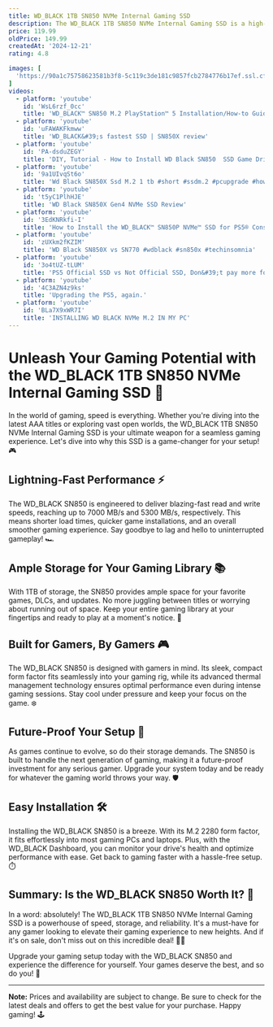 ```yaml
---
title: WD_BLACK 1TB SN850 NVMe Internal Gaming SSD
description: The WD_BLACK 1TB SN850 NVMe Internal Gaming SSD is a high-performance solid-state drive designed for gaming enthusiasts and professionals seeking fast load times and smooth gameplay. It features PCIe Gen4 technology, offering read speeds of up to 7,000 MB/s, which significantly reduces game load times and enhances overall system responsiveness. The drive is built with a compact M.2 2280 form factor, making it suitable for desktops and laptops with compatible slots. Additionally, it includes advanced thermal management features to maintain optimal performance during intense gaming sessions. The SN850 is also equipped with WD_BLACK Dashboard software, allowing users to monitor drive health and optimize performance settings.
price: 119.99
oldPrice: 149.99
createdAt: '2024-12-21'
rating: 4.8

images: [
  'https://90a1c75758623581b3f8-5c119c3de181c9857fcb2784776b17ef.ssl.cf2.rackcdn.com/0676017_658757.jpg', 'https://m.media-amazon.com/images/I/715c7ctp-cL._AC_UF350,350_QL80_.jpg', 'https://www.gamesplanet.ae/wp-content/uploads/2022/01/WD_SN850_1TB_3.jpg', 'https://media.game.es/COVERV2/3D_L/V1I/V1I33W.png', 'https://m.media-amazon.com/images/I/81P-VCyx2OL._AC_SL1500_.jpg', 'https://img.youtube.com/vi/MI1BxJv9q0Y/sddefault.jpg', 'https://content.etilize.com/3000/1070082953.jpg', 'https://images.hothardware.com/contentimages/article/3180/content/small_wd-black-sn770-pcie-gen-4-ssd-angle-bottom.jpg', 'https://external-preview.redd.it/C3gLOIZIauzKT73BKOQw3EYg1kG7mY4FLjkB36Kwd2c.jpg?auto=webp&s=78715006bbf378ee7b73a404fbf4d5545ecf7bea', 'https://i5.walmartimages.com/asr/e14f1554-9eff-4ae5-8759-1b76628935e2.46152786dd87e9e0d3862cbe4ec65635.jpeg?odnHeight=768&odnWidth=768&odnBg=FFFFFF', 'https://ugc-user-content.pccomponentes.com/IMG_63dd2807bfe46_20230203152807785987.jpeg', 'https://www.wepc.com/wp-content/uploads/2024/10/WD_BLACK-4TB-SN850X-NVMe-Internal-Gaming-SSD.jpg', 'https://www.neobyte.es/109337-home_default/asus-tuf-gaming-f15-tuf507vv-lp193-portatil-156-i7-13620h-16gb-rtx-4060-1tb-ssd.jpg', 'https://media.4rgos.it/i/Argos/5646854_R_Z001A?w=750&h=440&qlt=70', 'https://media.karousell.com/media/photos/products/2022/11/6/wd_black_sn770_500gb__1tb_nvme_1667750673_7e021ab3_progressive', 'https://cdn11.bigcommerce.com/s-shevscav5p/images/stencil/1280x1280/products/7126/28096/61Rp3gjwH5L._AC_SL1500___98070.1700604056.jpg?c=2', 'https://www.bhphotovideo.com/explora/sites/default/files/02-WD_Black-SN850.png', 'https://m.media-amazon.com/images/S/aplus-media/vc/5a33ca84-8263-4c71-a760-55c3ebc5c18b.__CR0,0,1464,600_PT0_SX1464_V1___.jpg', 'https://m.media-amazon.com/images/I/71svzpom3QL._UX250_.jpg', 'https://www.adorama.com/images/Large/WDBB9H080BNC_6.jpg', 'https://i.pcmag.com/imagery/reviews/05fNmseFuZfmqJkcVHyzz0t-1.fit_lim.size_1050x591.v1661140526.jpg', 'https://m.media-amazon.com/images/S/aplus-media-library-service-media/c29b67df-a929-4565-942d-029d78c26471.__CR0,0,600,450_PT0_SX600_V1___.jpg', 'https://thumb.pccomponentes.com/w-530-530/articles/41/411824/6183-wd-black-sn850-1tb-ssd-nvme-m2-pcie-40-con-disipador-termico-opiniones.jpg', 'https://i5.walmartimages.com/asr/4041a49f-740a-4e61-b461-da2bfdffb60a.e801c2f6a673c273680d7027149805ba.jpeg?odnHeight=768&odnWidth=768&odnBg=FFFFFF', 'https://static3.webx.pk/files/821/Images/71fisw8t8vl.-ac-sl1500--821-0-240523125950236.jpg', 'https://cdn.mos.cms.futurecdn.net/FVE9PuJP6pifWnkC7r2PYg-1200-80.jpg', 'https://ezonelb.com/storage/2024/03/agfdsgsfgd.jpg', 'https://www.gamesplanet.ae/wp-content/uploads/2022/01/WD_SN850_1TB.jpg', 'https://pictures-nigeria.jijistatic.net/102149190_NjIwLTgyNy0zMGM4YjZlNGJkLTE.webp', 'https://ae-pic-a1.aliexpress-media.com/kf/S20e14adce08541b3b2c77b18b91c0869a.jpg_300x300Q70.jpg_.webp', 'https://bcdn.alfuhod.com/media/catalog/product/cache/224ecb801a193b9548546352bddf0603/6/7/67_36_4.jpg', 'https://i.ebayimg.com/images/g/agkAAOSwBBJkuslZ/s-l1200.jpg', 'https://www.neobyte.es/144546-home_default/pc-neo-gaming-ryzen-5-5600x-rtx-4060-ssd-1tb-16gb.jpg', 'https://m.media-amazon.com/images/I/91XBdF2RngL._AC_SL1500_.jpg', 'https://i.pcmag.com/imagery/reviews/054JzjJnxza3IpyADLnGu6O-2..v1645241848.jpg', 'https://i5.walmartimages.com/asr/80f2bbd4-3e44-4e41-8634-a7fe850aab15.8af44ba9c076ea65b2c12bd1e6fb3f35.jpeg?odnHeight=768&odnWidth=768&odnBg=FFFFFF', 'https://pisces.bbystatic.com/image2/BestBuy_US/images/products/a8419716-4222-40b5-9c39-a851e7c76e58.jpg', 'https://i5.walmartimages.com/asr/fad42522-2461-44dc-b796-8a3db2babb1d.a09fdc3775fc77af1f77572526a2a39a.jpeg?odnHeight=768&odnWidth=768&odnBg=FFFFFF', 'https://bigbyte.com.np/wp-content/uploads/2023/12/playstation-5-SSD-price-in-Nepal.jpg', 'https://www.westerndigital.com/content/dam/store/en-us/assets/products/internal-storage/wd-black-desktop-sata-hdd/gallery/wd-black-desktop-1tb.png.thumb.1280.1280.png', 'https://m.media-amazon.com/images/I/61ZtVwUbNLL.jpg', 'https://dmau.imgix.net/media/catalog/product/8/6/8653_drive_and_corner_of_ps5_mono_2.jpg?auto=compress&auto=format&fill-color=FFFFFF&fit=fill&fill=solid&w=496&h=279', 'https://images-na.ssl-images-amazon.com/images/I/41D+vsJNLdL._UL500_.jpg', 'https://m.media-amazon.com/images/S/aplus-media/sota/5a7b1178-037d-41fe-bb24-4e420b20a00d.__CR584,382,2336,1445_PT0_SX970_V1___.jpg', 'https://pisces.bbystatic.com/image2/BestBuy_US/images/products/456477ef-2f0c-47ec-a039-b9442227a57c.jpg', 'https://www.gamesplanet.ae/wp-content/uploads/2022/01/WD_SN850_1TB_3.jpg', 'https://nascompares.com/wp-content/uploads/2022/03/Should-You-buy-the-WD-Black-SN850-or-WD-Black-SN770-SSD-nascompares.gif', 'https://pisces.bbystatic.com/image2/BestBuy_US/images/products/69f7a9db-27bf-42ff-9adc-32e7d4200b7e.jpg', 'https://www.jarir.com/cdn-cgi/image/fit=contain,width=350,height=auto,quality=85,metadata=none/https://ak-asset.jarir.com/akeneo-prod/asset/m1/delta/567615.jpg', 'https://cdn.mos.cms.futurecdn.net/pgGXwp99DtC7e5eRHkBGMk.jpg', 'https://ae-pic-a1.aliexpress-media.com/kf/S4ff166156d7745d08e981f355c0f3282X.jpg_300x300Q70.jpg_.webp', 'https://m.media-amazon.com/images/S/aplus-media/sota/ac75f2f8-17df-4ce0-abc9-a8295f0ee218.__CR0,0,220,220_PT0_SX220_V1___.jpg', 'https://ugc-user-content.pccomponentes.com/IMG_63b81d398aee8_20230106130809569062.jpg', 'https://lookaside.fbsbx.com/lookaside/crawler/media/?media_id=2664658917010095', 'https://m.media-amazon.com/images/I/71svzpom3QL._UX250_.jpg', 'https://9to5toys.com/wp-content/uploads/sites/5/2022/10/WD_BLACK-SN850X-NVMe-Internal-Gaming-SSD.jpg?w=1200&h=675&crop=1', 'https://cdn.mall.adeptmind.ai/https://multimedia.bbycastatic.ca/multimedia/products/500x500/163/16373/16373380_6.jpg_large.webp', 'https://images.anandtech.com/doci/16505/IMGP9193a.jpg', 'https://lookaside.instagram.com/seo/google_widget/crawler/?media_id=3137904996926855876', 'https://m.media-amazon.com/images/I/51e4ncpYUHL._SY350_PKmb-play-button-overlay_.jpg', 'https://i.ytimg.com/vi/ep5dKKMhSxM/hq720.jpg?sqp=-oaymwEhCK4FEIIDSFryq4qpAxMIARUAAAAAGAElAADIQj0AgKJD&rs=AOn4CLDdcv2u3Rfz1FCQ2BSZgufxQi9azw', 'https://cdn.neowin.com/news/images/uploaded/2023/07/1690368078_wd-black-sn850x-ssd.jpg', 'https://gadgetsoman.com/wp-content/uploads/WhatsApp-Image-2024-02-11-at-12.00.34-PM-100x100.jpeg.webp', 'https://pisces.bbystatic.com/image2/BestBuy_US/images/products/6f1c8e7a-d08c-45fd-9522-319eaefafc94.jpg;maxHeight=640;maxWidth=550;format=webp', 'https://cdn.neowin.com/news/images/uploaded/2020/10/1602190661_wd_storage_ssd_(1).jpg', 'https://i2.wp.com/www.pocnetwork.net/wp-content/zuploads/2021/02/WD-Black-SN850.jpg', 'https://i.ebayimg.com/images/g/9KMAAOSwFOBnUy6O/s-l1200.jpg', 'https://cdn.cs.1worldsync.com/syndication/feeds/wd/inline-content/1E/90B7D5C5600C5FA17DD9C3840E93E131AF5A07A3_WDBLACKSN850XNVMESSDFAMILYFEATURE2_feature.jpg', 'https://5.imimg.com/data5/SELLER/Default/2022/3/IJ/AY/IM/88327859/wd-black-500gb-sn850-nvme-internal-gaming-ssd-solid-state-drive-500x500.jpg', 'https://img.lazcdn.com/g/p/5a7d2bdb3bf039676d6b82a47d3bfaec.jpg_720x720q80.jpg', 'https://cdn.cs.1worldsync.com/syndication/feeds/wd/inline-content/BD/903A0D46E3AF3823D8FE9BB089E31C923C696A7E_QUU9MWEEEVA_i_priview_2.jpg', 'https://images.hothardware.com/contentimages/article/3180/content/small_wd-black-sn770-style-2.jpg', 'https://c1.neweggimages.com/productimage/nb640/20-250-175-V03.jpg', 'https://i5.walmartimages.com/asr/e14f1554-9eff-4ae5-8759-1b76628935e2.46152786dd87e9e0d3862cbe4ec65635.jpeg?odnHeight=768&odnWidth=768&odnBg=FFFFFF', 'https://c1.neweggimages.com/productimage/nb640/20-250-191-01.jpg', 'https://www.techpowerup.com/forums/attachments/188005/', 'https://external-preview.redd.it/TPx1ZCKQjX8IEbPira43Aej5VLxelSDAcrW49qWgLNM.jpg?width=640&crop=smart&auto=webp&s=b038dbeecb7077dbe583663df05512fe0ca641ad', 'https://www.neobyte.es/144546-home_default/pc-neo-gaming-ryzen-5-5600x-rtx-4060-ssd-1tb-16gb.jpg', 'https://ls6iibytsc.eu.scalesta-cdn.com/005uTNyORgTO2UQAB5cmA0qUuqM=/filters:format(webp):fill(fff):quality(90)/www.tnateeshq8.com/images/detailed/212/99999999999_ua7t-cj.jpg', 'https://cdn.mall.adeptmind.ai/https://multimedia.bbycastatic.ca/multimedia/products/500x500/163/16373/16373377_4.jpg_large.jpg'
]
videos: 
  - platform: 'youtube'
    id: 'WsL6rzf_0cc'
    title: 'WD_BLACK™ SN850 M.2 PlayStation™ 5 Installation/How-to Guide'
  - platform: 'youtube'
    id: 'uFAWAKFkmww'
    title: 'WD_BLACK&#39;s fastest SSD | SN850X review'
  - platform: 'youtube'
    id: 'PA-dsduZEGY'
    title: 'DIY, Tutorial - How to Install WD Black SN850  SSD Game Drive + Heatsink for Your PS5  #ps5 #wdblack'
  - platform: 'youtube'
    id: '9a1UIvqSt6o'
    title: 'Wd Black SN850X Ssd M.2 1 tb #short #ssdm.2 #pcupgrade #howtoinstall #short'
  - platform: 'youtube'
    id: 't5yC1PlhHJE'
    title: 'WD Black SN850X Gen4 NVMe SSD Review'
  - platform: 'youtube'
    id: '3EdKNRkfi-I'
    title: 'How to Install the WD_BLACK™ SN850P NVMe™ SSD for PS5® Consoles'
  - platform: 'youtube'
    id: 'zUXkm2fKZIM'
    title: 'WD Black SN850X vs SN770 #wdblack #sn850x #techinsomnia'
  - platform: 'youtube'
    id: '3o4tUZ-tLUM'
    title: 'PS5 Official SSD vs Not Official SSD, Don&#39;t pay more for the SAME, Buy SN850X Instead..'
  - platform: 'youtube'
    id: '4C3AZN4z9ks'
    title: 'Upgrading the PS5, again.'
  - platform: 'youtube'
    id: 'BLa7X9xWR7I'
    title: 'INSTALLING WD BLACK NVMe M.2 IN MY PC'
---
```


# Unleash Your Gaming Potential with the WD_BLACK 1TB SN850 NVMe Internal Gaming SSD 🚀

In the world of gaming, speed is everything. Whether you're diving into the latest AAA titles or exploring vast open worlds, the WD_BLACK 1TB SN850 NVMe Internal Gaming SSD is your ultimate weapon for a seamless gaming experience. Let's dive into why this SSD is a game-changer for your setup! 🎮

## Lightning-Fast Performance ⚡

The WD_BLACK SN850 is engineered to deliver blazing-fast read and write speeds, reaching up to 7000 MB/s and 5300 MB/s, respectively. This means shorter load times, quicker game installations, and an overall smoother gaming experience. Say goodbye to lag and hello to uninterrupted gameplay! 🏎️

## Ample Storage for Your Gaming Library 📚

With 1TB of storage, the SN850 provides ample space for your favorite games, DLCs, and updates. No more juggling between titles or worrying about running out of space. Keep your entire gaming library at your fingertips and ready to play at a moment's notice. 🎯

## Built for Gamers, By Gamers 🎮

The WD_BLACK SN850 is designed with gamers in mind. Its sleek, compact form factor fits seamlessly into your gaming rig, while its advanced thermal management technology ensures optimal performance even during intense gaming sessions. Stay cool under pressure and keep your focus on the game. ❄️

## Future-Proof Your Setup 🔮

As games continue to evolve, so do their storage demands. The SN850 is built to handle the next generation of gaming, making it a future-proof investment for any serious gamer. Upgrade your system today and be ready for whatever the gaming world throws your way. 🛡️

## Easy Installation 🛠️

Installing the WD_BLACK SN850 is a breeze. With its M.2 2280 form factor, it fits effortlessly into most gaming PCs and laptops. Plus, with the WD_BLACK Dashboard, you can monitor your drive's health and optimize performance with ease. Get back to gaming faster with a hassle-free setup. ⏱️

## Summary: Is the WD_BLACK SN850 Worth It? 🤔

In a word: absolutely! The WD_BLACK 1TB SN850 NVMe Internal Gaming SSD is a powerhouse of speed, storage, and reliability. It's a must-have for any gamer looking to elevate their gaming experience to new heights. And if it's on sale, don't miss out on this incredible deal! 🛒💸

Upgrade your gaming setup today with the WD_BLACK SN850 and experience the difference for yourself. Your games deserve the best, and so do you! 🌟

---

**Note:** Prices and availability are subject to change. Be sure to check for the latest deals and offers to get the best value for your purchase. Happy gaming! 🕹️